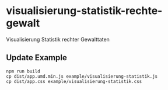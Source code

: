 # visualisierung-statistik-rechte-gewalt
Visualisierung Statistik rechter Gewalttaten


## Update Example

```
npm run build
cp dist/app.umd.min.js example/visualisierung-statistik.js
cp dist/app.css example/visualisierung-statistik.css
```
